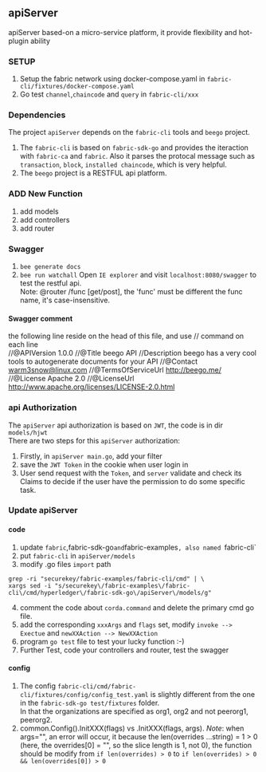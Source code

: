 ## apiServer
apiServer based-on a micro-service platform, it provide flexibility and hot-plugin ability
### SETUP
1. Setup the fabric network using docker-compose.yaml in `fabric-cli/fixtures/docker-compose.yaml`
2. Go test `channel`,`chaincode` and `query` in `fabric-cli/xxx`

### Dependencies
The project `apiServer` depends on the `fabric-cli` tools and `beego` project. 
1. The `fabric-cli` is based on `fabric-sdk-go` and provides the iteraction with `fabric-ca` and `fabric`. Also it parses the protocal message such as `transaction`, `block`, `installed chaincode`, which is very helpful. 
2. The `beego` project is a RESTFUL api platform.

### ADD New Function
1. add models
2. add controllers
3. add router

### Swagger
1. `bee generate docs`
2. `bee run watchall`
Open `IE explorer` and visit `localhost:8080/swagger` to test the restful api.  
Note: @router /func [get/post], the 'func' must be different the func name, it's case-insensitive.

#### Swagger comment
the following line reside on the head of this file, and use // command on each line  
//@APIVersion 1.0.0 
//@Title beego  API 
//Description beego has a very cool tools to autogenerate documents for your API 
//@Contact warm3snow@linux.com 
//@TermsOfServiceUrl http://beego.me/ 
//@License Apache 2.0 
//@LicenseUrl http://www.apache.org/licenses/LICENSE-2.0.html 

### api Authorization
The `apiServer` api authorization is based on `JWT`, the code is in dir `models/hjwt`  
There are two steps for this `apiServer` authorization:  
1. Firstly, in `apiServer main.go`, add your filter
2. save the `JWT Token` in the cookie when user login in 
3. User send request with the `Token`, and `server` validate and check its Claims to decide if the user have the permission to do some specific task.  

### Update apiServer
#### code
1. update `fabric`,fabric-sdk-go` and `fabric-examples`, also named `fabric-cli`
2. put `fabric-cli` in `apiServer/models`
3. modify .go files `import` path
```
grep -ri "securekey/fabric-examples/fabric-cli/cmd" | \
xargs sed -i "s/securekey\/fabric-examples\/fabric-cli\/cmd/hyperledger\/fabric-sdk-go\/apiServer\/models/g"
```
4. comment the code about `corda.command` and delete the primary cmd go file.
5. add the corresponding `xxxArgs` and `flags` set, modify `invoke --> Exectue` and `newXXAction --> NewXXAction`
6. program `go test` file to test your lucky function :-)
7. Further Test, code your controllers and router, test the  swagger

#### config
1. The config `fabric-cli/cmd/fabric-cli/fixtures/config/config_test.yaml` is slightly different from the one in the `fabric-sdk-go test/fixtures` folder.  
In that the organizations are specified as org1, org2 and not peerorg1, peerorg2.
2. common.Config().InitXXX(flags) vs .InitXXX(flags, args). *Note*: when args="", an error will occur, it because the len(overrides ...string) = 1 > 0 (here, the overrides[0] = "", so the slice length is 1, not 0), the function should be modify from `if len(overrides) > 0` to `if len(overrides) > 0 && len(overrides[0]) > 0`
